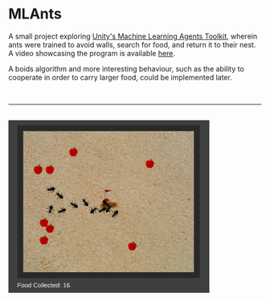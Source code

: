 # MLAnts
A small project exploring [Unity's Machine Learning Agents Toolkit](https://github.com/Unity-Technologies/ml-agents), wherein ants were trained to avoid walls, search for food, and return it to their nest. A video showcasing the program is available [here](https://www.youtube.com/watch?v=yfGPJqgg3AQ).

A boids algorithm and more interesting behaviour, such as the ability to cooperate in order to carry larger food, could be implemented later.

<br>

---

<br>

<img src="https://github.com/Eeelis/ML-Ants/blob/main/Images/MLAnts.png" width="400">
